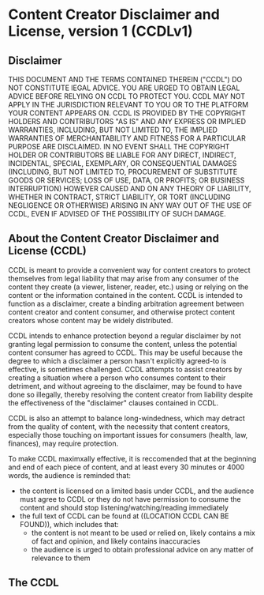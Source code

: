 # Content Creator Disclaimer and License, version 1 (CCDLv1)

## Disclaimer
THIS DOCUMENT AND THE TERMS CONTAINED THEREIN ("CCDL") DO NOT CONSTITUTE lEGAL ADVICE. YOU ARE URGED TO OBTAIN LEGAL ADVICE BEFORE RELYING ON CCDL TO PROTECT YOU. CCDL MAY NOT APPLY IN THE JURISDICTION RELEVANT TO YOU OR TO THE PLATFORM YOUR CONTENT APPEARS ON. CCDL IS PROVIDED BY THE COPYRIGHT HOLDERS AND CONTRIBUTORS "AS IS" AND ANY EXPRESS OR IMPLIED WARRANTIES, INCLUDING, BUT NOT LIMITED TO, THE IMPLIED WARRANTIES OF MERCHANTABILITY AND FITNESS FOR A PARTICULAR PURPOSE ARE DISCLAIMED. IN NO EVENT SHALL THE COPYRIGHT HOLDER OR CONTRIBUTORS BE LIABLE FOR ANY DIRECT, INDIRECT, INCIDENTAL, SPECIAL, EXEMPLARY, OR CONSEQUENTIAL DAMAGES (INCLUDING, BUT NOT LIMITED TO, PROCUREMENT OF SUBSTITUTE GOODS OR SERVICES; LOSS OF USE, DATA, OR PROFITS; OR BUSINESS INTERRUPTION) HOWEVER CAUSED AND ON ANY THEORY OF LIABILITY, WHETHER IN CONTRACT, STRICT LIABILITY, OR TORT (INCLUDING NEGLIGENCE OR OTHERWISE) ARISING IN ANY WAY OUT OF THE USE OF CCDL, EVEN IF ADVISED OF THE POSSIBILITY OF SUCH DAMAGE.

## About the Content Creator Disclaimer and License (CCDL)
CCDL is meant to provide a convenient way for content creators to protect themselves from legal liability that may arise from any consumer of the content they create (a viewer, listener, reader, etc.) using or relying on the content or the information contained in the content. CCDL is intended to function as a disclaimer, create a binding arbitration agreement between content creator and content consumer, and otherwise protect content creators whose content may be widely distributed.

CCDL intends to enhance protection beyond a regular disclaimer by not granting legal permission to consume the content, unless the potential content consumer has agreed to CCDL. This may be useful because the degree to which a disclaimer a person hasn't explicitly agreed-to is effective, is sometimes challenged. CCDL attempts to assist creators by creating a situation where a person who consumes content to their detriment, and without agreeing to the disclaimer, may be found to have done so illegally, thereby resolving the content creator from liability despite the effectiveness of the "disclaimer" clauses contained in CCDL.

CCDL is also an attempt to balance long-windedness, which may detract from the quality of content, with the necessity that content creators, especially those touching on important issues for consumers (health, law, finances), may require protection.

To make CCDL maximxally effective, it is reccomended that at the beginning and end of each piece of content, and at least every 30 minutes or 4000 words, the audience is reminded that:
 * the content is licensed on a limited basis under CCDL, and the audience must agree to CCDL or they do not have permission to consume the content and should stop listening/watching/reading immediately
 * the full text of CCDL can be found at ((LOCATION CCDL CAN BE FOUND)), which includes that:
   * the content is not meant to be used or relied on, likely contains a mix of fact and opinion, and likely contains inaccuracies
   * the audience is urged to obtain professional advice on any matter of relevance to them

## The CCDL


